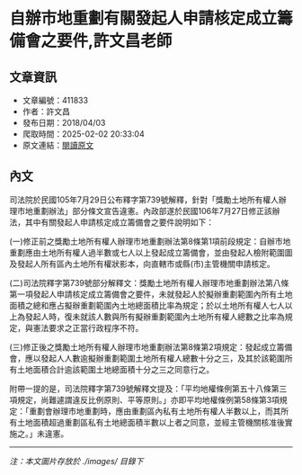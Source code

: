# 自辦市地重劃有關發起人申請核定成立籌備會之要件,許文昌老師

## 文章資訊
- 文章編號：411833
- 作者：許文昌
- 發布日期：2018/04/03
- 爬取時間：2025-02-02 20:33:04
- 原文連結：[閱讀原文](https://real-estate.get.com.tw/Columns/detail.aspx?no=411833)

## 內文
司法院於民國105年7月29日公布釋字第739號解釋，針對「獎勵土地所有權人辦理市地重劃辦法」部分條文宣告違憲。內政部遂於民國106年7月27日修正該辦法，其中有關發起人申請核定成立籌備會之要件說明如下：

(一)修正前之獎勵土地所有權人辦理市地重劃辦法第8條第1項前段規定：自辦市地重劃應由土地所有權人過半數或七人以上發起成立籌備會，並由發起人檢附範圍圖及發起人所有區內土地所有權狀影本，向直轄市或縣(市)主管機關申請核定。

(二)司法院釋字第739號部分解釋文：獎勵土地所有權人辦理市地重劃辦法第八條第一項發起人申請核定成立籌備會之要件，未就發起人於擬辦重劃範圍內所有土地面積之總和應占擬辦重劃範圍內土地總面積比率為規定；於以土地所有權人七人以上為發起人時，復未就該人數與所有擬辦重劃範圍內土地所有權人總數之比率為規定，與憲法要求之正當行政程序不符。

(三)修正後之獎勵土地所有權人辦理市地重劃辦法第8條第2項規定：發起成立籌備會，應以發起人人數逾擬辦重劃範圍土地所有權人總數十分之三，及其於該範圍所有土地面積合計逾該範圍土地總面積十分之三之同意行之。

附帶一提的是，司法院釋字第739號解釋文提及：「平均地權條例第五十八條第三項規定，尚難遽謂違反比例原則、平等原則。」亦即平均地權條例第58條第3項規定：「重劃會辦理市地重劃時，應由重劃區內私有土地所有權人半數以上，而其所有土地面積超過重劃區私有土地總面積半數以上者之同意，並經主管機關核准後實施之。」未違憲。

---
*注：本文圖片存放於 ./images/ 目錄下*
